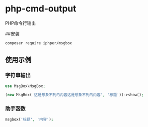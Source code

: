 # php-cmd-output
PHP命令行输出

##安装
```sh
composer require iphper/msgbox
```

## 使用示例
### 字符串输出
```php
use MsgBox\MsgBox;

(new MsgBox('这是想象不到的内容这是想象不到的内容', '标题'))->show();
```

### 助手函数
```php
msgbox('标题', '内容');
```
